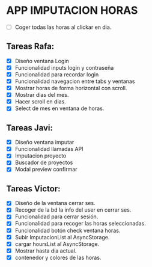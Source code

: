 # APP IMPUTACION HORAS


- [ ] Coger todas las horas al clickar en dia.



## Tareas Rafa:
- [x] Diseño ventana Login
- [x] Funcionalidad inputs login y contraseña
- [x] Funcionalidad para recordar login
- [x] Funcionalidad navegacion entre tabs y ventanas
- [x] Mostrar horas de forma horizontal con scroll.
- [x] Mostrar dias del mes.
- [x] Hacer scroll en dias.
- [x]  Select de mes en ventana de horas.
  
## Tareas  Javi:
- [x] Diseño ventana imputar
- [x] Funcionalidad llamadas API
- [x] Imputacion proyecto
- [x] Buscador de proyectos
- [x] Modal preview confirmar

## Tareas Victor:
- [x] Diseño de la ventana cerrar ses.
- [x] Recoger de la bd la info del user en cerrar ses.
- [x] Funcionalidad para cerrar sesión.
- [x] Funcionalidad para recoger las horas seleccionadas.
- [x] Funcionalidad botón check ventana horas.
- [x] Subir ImputacionList al AsyncStorage.
- [x] cargar hoursList al AsyncStorage.
- [x] Mostrar hasta dia actual.
- [x] contenedor y colores de las horas.